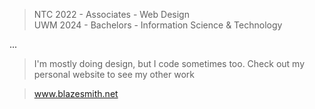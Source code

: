 > NTC 2022 - Associates - Web Design  
> UWM 2024 - Bachelors - Information Science & Technology  

...

> I'm mostly doing design, but I code sometimes too. Check out my personal website to see my other work

> www.blazesmith.net
